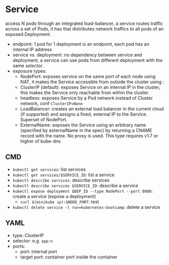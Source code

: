 # Service
access N pods through an integrated load-balancer, a service routes traffic across a set of Pods, it has that distributes network traffics to all pods of an exposed Deployment.

- endpoint: 1 pod for 1 deployment is an endpoint, each pod has an internal IP address
- service vs. deployment: no dependency between service and deployment, a service can use pods from different deployment with the same *selector*.
- exposure types:
  - NodePort: exposes service on the same port of each node using NAT, it makes the Service accessible from outside the cluster using <NodeIP>:<NodePort>
  - ClusterIP (default): exposes Service on an internal IP in the cluster, this makes the Service only reachable from within the cluster.
  - headless: exposes Service by a Pod network instead of Cluster network, conf `ClusterIP=None`
  - LoadBalancer: creates an external load balancer in the current cloud (if supported) and assigns a fixed, external IP to the Service. Superset of NodePort.
  - ExternalName: exposes the Service using an arbitrary name (specified by externalName in the spec) by returning a CNAME record with the name. No proxy is used. This type requires v1.7 or higher of kube-dns

## CMD
- `kubectl get services`: list services
- `kubectl get services/$SERVICE_ID`: list a service
- `kubectl describe services`: describe services
- `kubectl describe services $SERVICE_ID`: describe a service
- `kubectl expose deployment $DEP_ID --type NodePort --port 8080`: create a service (expose a deployment)
  - `curl $(minikube ip):$NODE_PORT`: test
- `kubectl delete service -l run=kubernetes-bootcamp`: delete a service

## YAML
- type: ClusterIP
- selector: e.g. `app:n`
- ports:
  - port: internal port
  - target port: container port inside the container